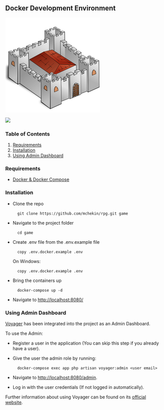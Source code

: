 ## Docker Development Environment

![](https://raw.githubusercontent.com/mchekin/rpg/f19c452aefcbd028c7db521bd50d1cec5995b137/public/images/locations/Fortress-300px.png)

![](https://travis-ci.org/mchekin/rpg.svg)

### Table of Contents

1. [Requirements](#requirments)
2. [Installation](#installation)
4. [Using Admin Dashboard](#usingadmindashboard)

<a name="requirements"></a>
### Requirements
- [Docker & Docker Compose](https://www.docker.com/get-started)

<a name="installation"></a>
### Installation
- Clone the repo

        git clone https://github.com/mchekin/rpg.git game

- Navigate to the project folder

        cd game
        
- Create .env file from the .env.example file

        copy .env.docker.example .env
  
  On Windows:

        copy .env.docker.example .env

- Bring the containers up

        docker-compose up -d

- Navigate to [http://localhost:8080/](http://localhost/8080)

<a name="usingadmindashboard"></a>
### Using Admin Dashboard
[Voyager](https://laravelvoyager.com/) has been integrated into the project as an Admin Dashboard.

To use the Admin:

- Register a user in the application (You can skip this step if you already have a user).
- Give the user the admin role by running:

        docker-compose exec app php artisan voyager:admin <user email>
        
- Navigate to [http://localhost:8080/admin](http://localhost:8080/admin).
- Log in with the user credentials (If not logged in automatically).

Further information about using Voyager can be found on its [official website](https://laravelvoyager.com/).
